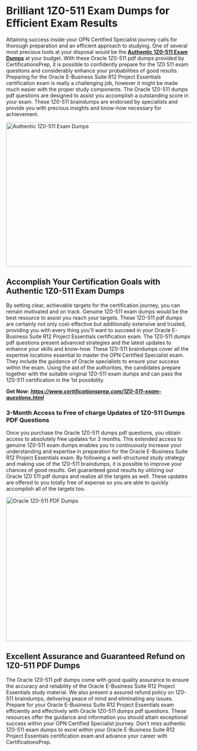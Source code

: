 <h1><strong>Brilliant 1Z0-511 Exam Dumps for Efficient Exam Results</strong></h1>
<p>Attaining success inside your OPN Certified Specialist journey calls for thorough preparation and an efficient approach to studying. One of several most precious tools at your disposal would be the <a href="https://www.certificationsprep.com/1Z0-511-exam-questions.html"><strong>Authentic 1Z0-511 Exam Dumps</strong></a> at your budget. With these Oracle 1Z0-511 pdf dumps provided by CertificationsPrep, it is possible to confidently prepare for the 1Z0 511 exam questions and considerably enhance your probabilities of good results. Preparing for the Oracle E-Business Suite R12 Project Essentials certification exam is really a challenging job, however it might be made much easier with the proper study components. The Oracle 1Z0-511 dumps pdf questions are designed to assist you accomplish a outstanding score in your exam. These 1Z0-511 braindumps are endorsed by specialists and provide you with precious insights and know-how necessary for achievement.</p>
<p><img src="https://i.imgur.com/XTkKqDV.png" alt="Authentic 1Z0-511 Exam Dumps" width="700" height="394" /></p>
<h2><strong>Accomplish Your Certification Goals with Authentic 1Z0-511 Exam Dumps</strong></h2>
<p>By setting clear, achievable targets for the certification journey, you can remain motivated and on track. Genuine 1Z0-511 exam dumps would be the best resource to assist you reach your targets. These 1Z0-511 pdf dumps are certainly not only cost-effective but additionally extensive and trusted, providing you with every thing you'll want to succeed in your Oracle E-Business Suite R12 Project Essentials certification exam. The 1Z0-511 dumps pdf questions present advanced strategies and the latest updates to enhance your skills and know-how. These 1Z0-511 braindumps cover all the expertise locations essential to master the OPN Certified Specialist exam. They include the guidance of Oracle specialists to ensure your success within the exam. Using the aid of the authorities, the candidates prepare together with the suitable original 1Z0-511 exam dumps and can pass the 1Z0-511 certification in the 1st possibility.</p>
<p><strong>Get Now:</strong>&nbsp;<strong><a href="https://www.certificationsprep.com/1Z0-511-exam-questions.html"><em>https://www.certificationsprep.com/1Z0-511-exam-questions.html</em></a></strong></p>
<h3><strong>3-Month Access to Free of charge Updates of 1Z0-511 Dumps PDF Questions</strong></h3>
<p>Once you purchase the Oracle 1Z0-511 dumps pdf questions, you obtain access to absolutely free updates for 3 months. This extended access to genuine 1Z0-511 exam dumps enables you to continuously increase your understanding and expertise in preparation for the Oracle E-Business Suite R12 Project Essentials exam. By following a well-structured study strategy and making use of the 1Z0-511 braindumps, it is possible to improve your chances of good results. Get guaranteed good results by utilizing our Oracle 1Z0 511 pdf dumps and realize all the targets as well. These updates are offered to you totally free of expense so you are able to quickly accomplish all of the targets too.</p>
<p><a href="https://www.certificationsprep.com/1Z0-511-exam-questions.html"><img src="https://i.imgur.com/DQYUJ45.png" alt="Oracle 1Z0-511 PDF Dumps" width="700" height="394" /></a></p>
<h2><strong>Excellent Assurance and Guaranteed Refund on 1Z0-511 PDF Dumps</strong></h2>
<p>The Oracle 1Z0-511 pdf dumps come with good quality assurance to ensure the accuracy and reliability of the Oracle E-Business Suite R12 Project Essentials study material. We also present a assured refund policy on 1Z0-511 braindumps, delivering peace of mind and eliminating any issues. Prepare for your Oracle E-Business Suite R12 Project Essentials exam efficiently and effectively with Oracle 1Z0-511 dumps pdf questions. These resources offer the guidance and information you should attain exceptional success within your OPN Certified Specialist journey. Don't miss authentic 1Z0-511 exam dumps to excel within your Oracle E-Business Suite R12 Project Essentials certification exam and advance your career with CertificationsPrep.</p>

